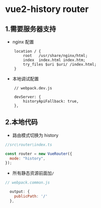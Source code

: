 # vue2-history router

## 1.需要服务器支持

- nginx 配置

```none
    location / {
        root   /usr/share/nginx/html;
        index  index.html index.htm;
        try_files $uri $uri/ /index.html;
    }
```

- 本地调试配置

```none
    // webpack.dev.js

    devServer: {
        historyApiFallback: true,
    },
```

## 2.本地代码

- 路由模式切换为 history

```javascript
//src\router\index.ts

const router = new VueRouter({
  mode: "history",
});
```

- 所有静态资源前面加`/`

```javascript
// webpack.common.js

  output: {
    publicPath: '/'
  },
```

